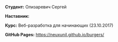 **Студент:** Олизаревич Сергей

**Наставник:**

**Курс:** Веб-разработка для начинающих (23.10.2017)

**GitHub Pages:** https://neuxunil.github.io/burgers/
